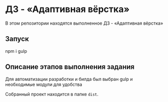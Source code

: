 # ДЗ - «Адаптивная вёрстка»

В этом репозитории находятся выполненное ДЗ - «Адаптивная вёрстка»

## Запуск
npm i
gulp

## Описание этапов выполнения задания

Для автоматизации разработки и билда был выбран gulp и необходимые модули для удобства


Собранный проект находится в папке `dist`.